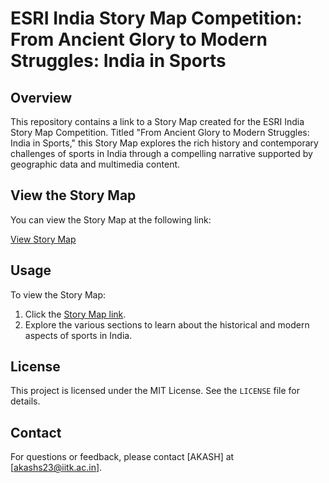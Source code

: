 # ESRI India Story Map Competition: From Ancient Glory to Modern Struggles: India in Sports

## Overview

This repository contains a link to a Story Map created for the ESRI India Story Map Competition. Titled "From Ancient Glory to Modern Struggles: India in Sports," this Story Map explores the rich history and contemporary challenges of sports in India through a compelling narrative supported by geographic data and multimedia content.

## View the Story Map

You can view the Story Map at the following link:

[View Story Map](https://storymaps.arcgis.com/stories/9a3c7427663448039b525ea09abdb5db)

## Usage

To view the Story Map:

1. Click the [Story Map link](https://storymaps.arcgis.com/stories/9a3c7427663448039b525ea09abdb5db).
2. Explore the various sections to learn about the historical and modern aspects of sports in India.

## License

This project is licensed under the MIT License. See the `LICENSE` file for details.

## Contact

For questions or feedback, please contact [AKASH] at [akashs23@iitk.ac.in].
